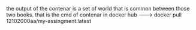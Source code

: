 the output of the contenar is a set of world that is common between those two books. 
that is the cmd of contenar in docker hub ---> docker pull 12102000aa/my-assingment:latest
